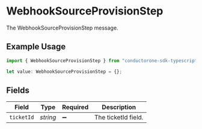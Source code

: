 # WebhookSourceProvisionStep

The WebhookSourceProvisionStep message.

## Example Usage

```typescript
import { WebhookSourceProvisionStep } from "conductorone-sdk-typescript/sdk/models/shared";

let value: WebhookSourceProvisionStep = {};
```

## Fields

| Field               | Type                | Required            | Description         |
| ------------------- | ------------------- | ------------------- | ------------------- |
| `ticketId`          | *string*            | :heavy_minus_sign:  | The ticketId field. |
